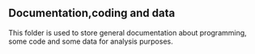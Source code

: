 ## Documentation,coding and data

This folder is used to store general documentation about programming, some code and some data for analysis purposes.

